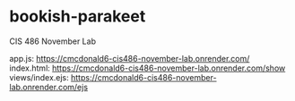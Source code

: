 # bookish-parakeet
CIS 486 November Lab

app.js: https://cmcdonald6-cis486-november-lab.onrender.com/
index.html: https://cmcdonald6-cis486-november-lab.onrender.com/show
views/index.ejs: https://cmcdonald6-cis486-november-lab.onrender.com/ejs